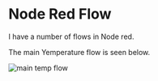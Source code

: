 # Node Red Flow

I have a number of flows in Node red.

The main Yemperature flow is seen below.

![main temp flow](https://github.com/johnmholmes/Aquarium_Monitor_V2/assets/60571002/a969e487-b89a-4d41-877d-0820b7b9a77a)
